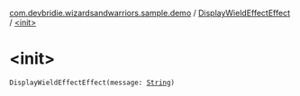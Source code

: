 [com.devbridie.wizardsandwarriors.sample.demo](../index.md) / [DisplayWieldEffectEffect](index.md) / [&lt;init&gt;](.)

# &lt;init&gt;

`DisplayWieldEffectEffect(message: `[`String`](https://kotlinlang.org/api/latest/jvm/stdlib/kotlin/-string/index.html)`)`